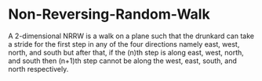 # Non-Reversing-Random-Walk
A 2-dimensional NRRW is a walk on a plane such that the drunkard can take a stride for the first step in any of the four directions namely east, west, north, and south but after that, if the (n)th step is along east, west, north, and south then (n+1)th step cannot be along the west, east, south, and north respectively.
